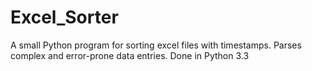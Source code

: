 Excel_Sorter
============

A small Python program for sorting excel files with timestamps.
Parses complex and error-prone data entries.
Done in Python 3.3

